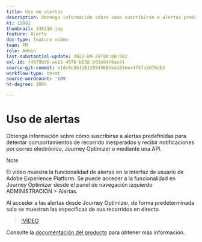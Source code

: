 ```yaml
---
title: Uso de alertas
description: Obtenga información sobre cómo suscribirse a alertas predefinidas para detectar comportamientos de recorrido inesperados y recibir notificaciones por correo electrónico, Journey Optimizer o mediante una API.
kt: 11081
thumbnail: 336218.jpg
feature: Alerts
doc-type: feature video
team: PM
role: Admin
last-substantial-update: 2022-09-28T00:00:00Z
exl-id: f4979b56-ee11-45f6-b538-b93a94f6ac41
source-git-commit: e1dc0c6b12812854368bba162eea4747a3d76db3
workflow-type: tm+mt
source-wordcount: '109'
ht-degree: 100%

---
```


# Uso de alertas

Obtenga información sobre cómo suscribirse a alertas predefinidas para detectar comportamientos de recorrido inesperados y recibir notificaciones por correo electrónico, Journey Optimizer o mediante una API.

>[!NOTE]
>
>El vídeo muestra la funcionalidad de alertas en la interfaz de usuario de Adobe Experience Platform. Se puede acceder a la funcionalidad en Journey Optimizer desde el panel de navegación izquierdo ADMINISTRACIÓN > Alertas.
>
>
>Al acceder a las alertas desde Journey Optimizer, de forma predeterminada solo se muestran las específicas de sus recorridos en directo.

>[!VIDEO](https://video.tv.adobe.com/v/336218?quality=12)

Consulte la [documentación del producto](https://experienceleague.adobe.com/docs/journey-optimizer/using/reporting/alerts.html?lang=es) para obtener más información.
